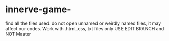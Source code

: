 # innerve-game-
find all the files used. do not open unnamed or weirdly named files, it may affect our codes. Work with .html,.css,.txt files only
USE EDIT BRANCH and NOT Master

